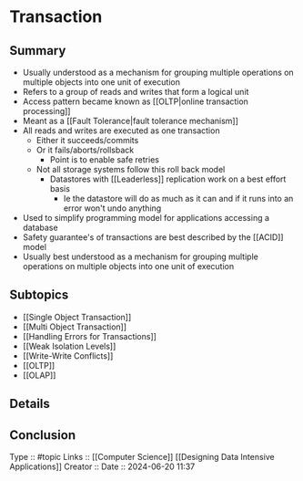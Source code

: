 # Transaction

## Summary

- Usually understood as a mechanism for grouping multiple operations on multiple objects into one unit of execution 
- Refers to a group of reads and writes that form a logical unit
- Access pattern became known as [[OLTP|online transaction processing]]
- Meant as a [[Fault Tolerance|fault tolerance mechanism]]
- All reads and writes are executed as one transaction
	- Either it succeeds/commits
	- Or it fails/aborts/rollsback
		- Point is to enable safe retries
	- Not all storage systems follow this roll back model
		- Datastores with [[Leaderless]] replication work on a best effort basis
			- Ie the datastore will do as much as it can and if it runs into an error won't undo anything
- Used to simplify programming model for applications accessing a database
- Safety guarantee's of transactions are best described by the [[ACID]] model
- Usually best understood as a mechanism for grouping multiple operations on multiple objects into one unit of execution

## Subtopics

- [[Single Object Transaction]]
- [[Multi Object Transaction]]
- [[Handling Errors for Transactions]]
- [[Weak Isolation Levels]]
- [[Write-Write Conflicts]]
- [[OLTP]]
- [[OLAP]]
## Details

## Conclusion


Type :: #topic
Links :: [[Computer Science]] [[Designing Data Intensive Applications]]
Creator ::
Date ::  2024-06-20 11:37
